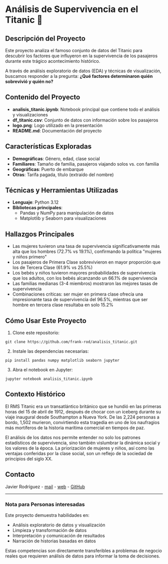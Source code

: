 # Análisis de Supervivencia en el Titanic 🚢

## Descripción del Proyecto

Este proyecto analiza el famoso conjunto de datos del Titanic para descubrir los factores que influyeron en la supervivencia de los pasajeros durante este trágico acontecimiento histórico.

A través de análisis exploratorio de datos (EDA) y técnicas de visualización, buscamos responder a la pregunta: **¿Qué factores determinaron quién sobrevivió y quién no?**

## Contenido del Proyecto

- **analisis_titanic.ipynb**: Notebook principal que contiene todo el análisis y visualizaciones
- **df_titanic.csv**: Conjunto de datos con información sobre los pasajeros
- **logo.png**: Logo utilizado en la presentación
- **README.md**: Documentación del proyecto

## Características Exploradas

- **Demográficas**: Género, edad, clase social
- **Familiares**: Tamaño de familia, pasajeros viajando solos vs. con familia
- **Geográficas**: Puerto de embarque
- **Otras**: Tarifa pagada, título (extraído del nombre)

## Técnicas y Herramientas Utilizadas

- **Lenguaje**: Python 3.12
- **Bibliotecas principales**:
  - Pandas y NumPy para manipulación de datos
  - Matplotlib y Seaborn para visualizaciones

## Hallazgos Principales

- Las mujeres tuvieron una tasa de supervivencia significativamente más alta que los hombres (72.7% vs 19.1%), confirmando la política "mujeres y niños primero"
- Los pasajeros de Primera Clase sobrevivieron en mayor proporción que los de Tercera Clase (61.9% vs 25.5%)
- Los bebés y niños tuvieron mayores probabilidades de supervivencia que los adultos, con los bebés alcanzando un 66.1% de supervivencia
- Las familias medianas (3-4 miembros) mostraron las mejores tasas de supervivencia
- Combinaciones críticas: ser mujer en primera clase ofrecía una impresionante tasa de supervivencia del 96.5%, mientras que ser hombre en tercera clase resultaba en solo 15.2%

## Cómo Usar Este Proyecto

1. Clone este repositorio:
```
git clone https://github.com/frank-rod/analisis_titanic.git
```

2. Instale las dependencias necesarias:
```
pip install pandas numpy matplotlib seaborn jupyter
```

3. Abra el notebook en Jupyter:
```
jupyter notebook analisis_titanic.ipynb
```

## Contexto Histórico

El RMS Titanic era un transatlántico británico que se hundió en las primeras horas del 15 de abril de 1912, después de chocar con un iceberg durante su viaje inaugural desde Southampton a Nueva York. De las 2,224 personas a bordo, 1,502 murieron, convirtiendo esta tragedia en uno de los naufragios más mortíferos de la historia marítima comercial en tiempos de paz.

El análisis de los datos nos permite entender no solo los patrones estadísticos de supervivencia, sino también vislumbrar la dinámica social y los valores de la época. La priorización de mujeres y niños, así como las ventajas conferidas por la clase social, son un reflejo de la sociedad de principios del siglo XX.

## Contacto

Javier Rodríguez - [mail](mailto:fjrodriguez00@outlook.com) - [web](https://www.fjrod.com/) - [GitHub](https://github.com/frank-rod)

---

### Nota para Personas interesadas

Este proyecto demuestra habilidades en:
- Análisis exploratorio de datos y visualización
- Limpieza y transformación de datos
- Interpretación y comunicación de resultados
- Narración de historias basadas en datos

Estas competencias son directamente transferibles a problemas de negocio reales que requieren análisis de datos para informar la toma de decisiones.
